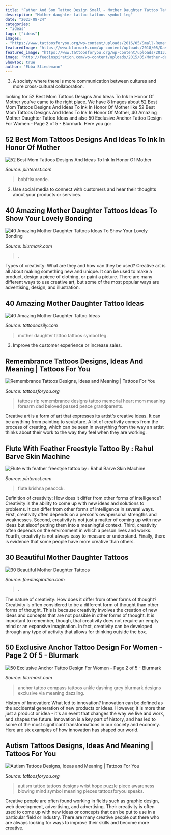 ```yaml
---
title: "Father And Son Tattoo Design Small ~ Mother Daughter Tattoo Tattoos Symbol Leg"
description: "Mother daughter tattoo tattoos symbol leg"
date: "2023-08-24"
categories:
- "ideas"
tags: ["ideas"]
images:
- "https://www.tattoosforyou.org/wp-content/uploads/2016/05/Small-Remembrance-Tattoos.jpg"
featuredImage: "https://www.blurmark.com/wp-content/uploads/2018/05/Dashing-black-and-grey-anchor-tattoo-with-compass.jpg"
featured_image: "https://www.tattoosforyou.org/wp-content/uploads/2013/11/Autism-Tattoo-Ideas.jpg"
image: "http://feedinspiration.com/wp-content/uploads/2015/05/Mother-daughter-ideas.jpg"
ShowToc: true
author: "Ebba Stiedemann"
---
```



3. A society where there is more communication between cultures and more cross-cultural collaboration. 

	

		
looking for 52 Best Mom Tattoos Designs And Ideas To Ink In Honor Of Mother you've came to the right place. We have 8 Images about 52 Best Mom Tattoos Designs And Ideas To Ink In Honor Of Mother like 52 Best Mom Tattoos Designs And Ideas To Ink In Honor Of Mother, 40 Amazing Mother Daughter Tattoo Ideas and also 50 Exclusive Anchor Tattoo Design For Women - Page 2 of 5 - Blurmark. Here you go:
		
    
## 52 Best Mom Tattoos Designs And Ideas To Ink In Honor Of Mother

<img loading=lazy src="https://i.pinimg.com/736x/d1/a9/91/d1a99132c33ce60445dd4351fc2dea4d.jpg" onerror="this.onerror=null;this.src='https://tse2.mm.bing.net/th?id=OIP.FlakbmpxZp-YNJtjwpd-ygHaQJ&amp;pid=15.1';" alt="52 Best Mom Tattoos Designs And Ideas To Ink In Honor Of Mother">

_Source: pinterest.com_

>bobfrisurende. 

	

2. Use social media to connect with customers and hear their thoughts about your products or services.

    
## 40 Amazing Mother Daughter Tattoos Ideas To Show Your Lovely Bonding

<img loading=lazy src="https://www.blurmark.com/wp-content/uploads/2017/03/Mother-Daughter-Tattoo-Design-11.jpg" onerror="this.onerror=null;this.src='https://tse2.mm.bing.net/th?id=OIP.sGsMeWniAhnrT7EQ00EwswHaGe&amp;pid=15.1';" alt="40 Amazing Mother Daughter Tattoos Ideas To Show Your Lovely Bonding">

_Source: blurmark.com_

>. 

	

Types of creativity: What are they and how can they be used?
Creative art is all about making something new and unique. It can be used to make a product, design a piece of clothing, or paint a picture. There are many different ways to use creative art, but some of the most popular ways are advertising, design, and illustration.

    
## 40 Amazing Mother Daughter Tattoo Ideas

<img loading=lazy src="http://www.tattooeasily.com/wp-content/uploads/2015/12/2-mother-daughter-tattoos07161540.jpg" onerror="this.onerror=null;this.src='https://tse4.mm.bing.net/th?id=OIP.nuWy7isbbL6SYAvXRlwlzAHaJ4&amp;pid=15.1';" alt="40 Amazing Mother Daughter Tattoo Ideas">

_Source: tattooeasily.com_

>mother daughter tattoo tattoos symbol leg. 

	

3. Improve the customer experience or increase sales.

    
## Remembrance Tattoos Designs, Ideas And Meaning | Tattoos For You

<img loading=lazy src="https://www.tattoosforyou.org/wp-content/uploads/2016/05/Small-Remembrance-Tattoos.jpg" onerror="this.onerror=null;this.src='https://tse3.mm.bing.net/th?id=OIP.58sdwI5a6Rgep1CtITOc-wHaFk&amp;pid=15.1';" alt="Remembrance Tattoos Designs, Ideas and Meaning | Tattoos For You">

_Source: tattoosforyou.org_

>tattoos rip remembrance designs tattoo memorial heart mom meaning forearm dad beloved passed peace grandparents. 

	

Creative art is a form of art that expresses its artist's creative ideas. It can be anything from painting to sculpture. A lot of creativity comes from the process of creating, which can be seen in everything from the way an artist thinks about their work to the way they feel when they are working.

    
## Flute With Feather Freestyle Tattoo By : Rahul Barve Skin Machine

<img loading=lazy src="https://i.pinimg.com/736x/c2/da/a5/c2daa528fa438836304410a5bc003216.jpg" onerror="this.onerror=null;this.src='https://tse2.mm.bing.net/th?id=OIP.mObqa-Zj3MXcc8dTdfy8BQHaKa&amp;pid=15.1';" alt="Flute with feather freestyle tattoo by : Rahul Barve Skin Machine">

_Source: pinterest.com_

>flute krishna peacock. 

	

Definition of creativity: How does it differ from other forms of intelligence?
Creativity is the ability to come up with new ideas and solutions to problems. It can differ from other forms of intelligence in several ways. First, creativity often depends on a person's ownpersonal strengths and weaknesses. Second, creativity is not just a matter of coming up with new ideas but alsoof putting them into a meaningful context. Third, creativity often depends on the environment in which a person lives and works. Fourth, creativity is not always easy to measure or understand. Finally, there is evidence that some people have more creative than others.

    
## 30 Beautiful Mother Daughter Tattoos

<img loading=lazy src="http://feedinspiration.com/wp-content/uploads/2015/05/Mother-daughter-ideas.jpg" onerror="this.onerror=null;this.src='https://tse2.mm.bing.net/th?id=OIP.t62YcWf_hYlVl9T1sA4llQHaJ4&amp;pid=15.1';" alt="30 Beautiful Mother Daughter Tattoos">

_Source: feedinspiration.com_

>. 

	

The nature of creativity: How does it differ from other forms of thought?
Creativity is often considered to be a different form of thought than other forms of thought. This is because creativity involves the creation of new ideas and concepts that are not possible in other forms of thought. It is important to remember, though, that creativity does not require an empty mind or an expansive imagination. In fact, creativity can be developed through any type of activity that allows for thinking outside the box.

    
## 50 Exclusive Anchor Tattoo Design For Women - Page 2 Of 5 - Blurmark

<img loading=lazy src="https://www.blurmark.com/wp-content/uploads/2018/05/Dashing-black-and-grey-anchor-tattoo-with-compass.jpg" onerror="this.onerror=null;this.src='https://tse2.mm.bing.net/th?id=OIP.-ZKDZVhnviU_FCIoCn3iJQHaKs&amp;pid=15.1';" alt="50 Exclusive Anchor Tattoo Design For Women - Page 2 of 5 - Blurmark">

_Source: blurmark.com_

>anchor tattoo compass tattoos ankle dashing grey blurmark designs exclusive via meaning dazzling. 

	

History of Innovation: What led to innovation?
Innovation can be defined as the accidental generation of new products or ideas. However, it is more than just a product or idea - it's an event that changes the way we live and work, and shapes the future. Innovation is a key part of history, and has led to some of the most significant transformations in our society and economy. Here are six examples of how innovation has shaped our world.

    
## Autism Tattoos Designs, Ideas And Meaning | Tattoos For You

<img loading=lazy src="https://www.tattoosforyou.org/wp-content/uploads/2013/11/Autism-Tattoo-Ideas.jpg" onerror="this.onerror=null;this.src='https://tse2.mm.bing.net/th?id=OIP.VPyPM43PBDLTxmTZm7Gt5AHaJ3&amp;pid=15.1';" alt="Autism Tattoos Designs, Ideas and Meaning | Tattoos For You">

_Source: tattoosforyou.org_

>autism tattoo tattoos designs wrist hope puzzle piece awareness blowing mind symbol meaning pieces tattoosforyou speaks. 

	

Creative people are often found working in fields such as graphic design, web development, advertising, and advertising. Their creativity is often used to come up with new ideas or concepts that can be put to use in a particular field or industry. There are many creative people out there who are always looking for ways to improve their skills and become more creative.

